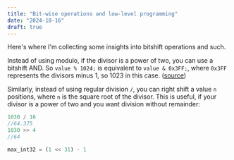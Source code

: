 ```yaml
---
title: "Bit-wise operations and low-level programming"
date: "2024-10-16"
draft: true
---
```


Here's where I'm collecting some insights into bitshift operations and such.

Instead of using modulo, if the divisor is a power of two, you can use a bitshift AND.
So `value % 1024;` is equivalent to `value & 0x3FF;`, where `0x3FF` represents the divisors minus 1, so 1023 in this case. ([source](https://mziccard.me/2015/05/08/modulo-and-division-vs-bitwise-operations/))

Similarly, instead of using regular division `/`, you can right shift a value `n` positions, where `n` is the square root of the divisor. This is useful, if your divisor is a power of two and you want division without remainder:

```javascript
1030 / 16
//64.375
1030 >> 4
//64
```

```python
max_int32 = (1 << 31) - 1
```
